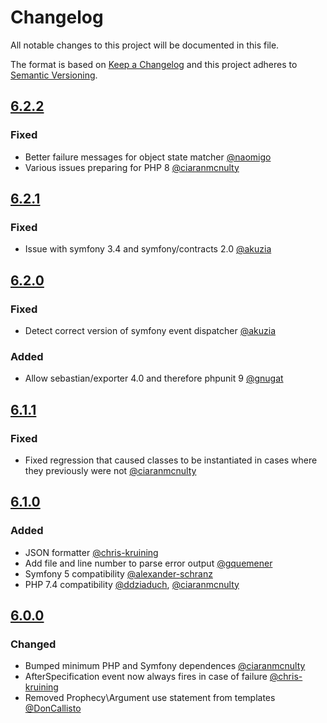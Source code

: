 # Changelog
All notable changes to this project will be documented in this file.

The format is based on [Keep a Changelog](http://keepachangelog.com/en/1.0.0/)
and this project adheres to [Semantic Versioning](http://semver.org/spec/v2.0.0.html).

## [6.2.2]
### Fixed
 - Better failure messages for object state matcher [@naomigo](https://github.com/naomigo)
 - Various issues preparing for PHP 8 [@ciaranmcnulty](https://github.com/ciaranmcnulty)

## [6.2.1]
### Fixed
 - Issue with symfony 3.4 and symfony/contracts 2.0 [@akuzia](https://github.com/akuzia)

## [6.2.0]
### Fixed
 - Detect correct version of symfony event dispatcher [@akuzia](https://github.com/akuzia)

### Added
 - Allow sebastian/exporter 4.0 and therefore phpunit 9 [@gnugat](https://github.com/gnugat)

## [6.1.1]
### Fixed
 - Fixed regression that caused classes to be instantiated in cases where they previously were not [@ciaranmcnulty](https://github.com/ciaranmcnulty)

## [6.1.0]
### Added
 - JSON formatter [@chris-kruining](https://github.com/chris-kruining)
 - Add file and line number to parse error output [@gquemener](https://github.com/gquemener)
 - Symfony 5 compatibility [@alexander-schranz](https://github.com/alexander-schranz)
 - PHP 7.4 compatibility [@ddziaduch](https://github.com/ddziaduch), [@ciaranmcnulty](https://github.com/ciaranmcnulty)

## [6.0.0]
### Changed
 - Bumped minimum PHP and Symfony dependences [@ciaranmcnulty](https://github.com/ciaranmcnulty)
 - AfterSpecification event now always fires in case of failure [@chris-kruining](https://github.com/chris-kruining)
 - Removed Prophecy\Argument use statement from templates [@DonCallisto](https://github.com/DonCallisto)

[6.2.2]: https://github.com/phpspec/phpspec/compare/6.2.1...6.2.2
[6.2.1]: https://github.com/phpspec/phpspec/compare/6.2.0...6.2.1
[6.2.0]: https://github.com/phpspec/phpspec/compare/6.1.1...6.2.0
[6.1.1]: https://github.com/phpspec/phpspec/compare/6.1.0...6.1.1
[6.1.0]: https://github.com/phpspec/phpspec/compare/6.0.0...6.1.0
[6.0.0]: https://github.com/phpspec/phpspec/compare/5.1.2...6.0.0

